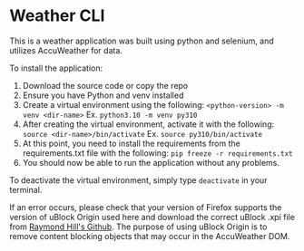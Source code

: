 # Weather CLI

This is a weather application was built using python and selenium, and utilizes AccuWeather for data.

To install the application: 
1. Download the source code or copy the repo
2. Ensure you have Python and venv installed
3. Create a virtual environment using the following: 
        `<python-version> -m venv <dir-name>`
    Ex. `python3.10 -m venv py310`
4. After creating the virtual environment, activate it with the following:
        `source <dir-name>/bin/activate`
    Ex. `source py310/bin/activate`
5. At this point, you need to install the requirements from the requirements.txt file with the following: 
        `pip freeze -r requirements.txt`
6. You should now be able to run the application without any problems.

To deactivate the virtual environment, simply type `deactivate` in your terminal.

If an error occurs, please check that your version of Firefox supports the version of uBlock Origin used here and download the correct uBlock .xpi file from [Raymond Hill's Github](https://github.com/gorhill/uBlock/releases).
The purpose of using uBlock Origin is to remove content blocking objects that may occur in the AccuWeather DOM. 